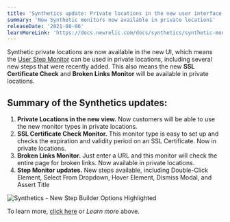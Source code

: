 ```yaml
---
title: 'Synthetics update: Private locations in the new user interface'
summary: 'New Synthetic monitors now available in private locations'
releaseDate: '2021-08-06'
learnMoreLink: 'https://docs.newrelic.com/docs/synthetics/synthetic-monitoring/getting-started/types-synthetic-monitors/#types-monitors'
---
```

Synthetic private locations are now available in the new UI, which means the [User Step Monitor](https://newrelic.com/blog/how-to-relic/better-synthetic-monitoring) can be used in private locations, including several new steps that were recently added. This also means the new **SSL Certificate Check** and **Broken Links Monitor** will be available in private locations. 

## Summary of the Synthetics updates:

1. **Private Locations in the new view.** Now customers will be able to use the new monitor types in private locations.
2. **SSL Certificate Check Monitor.** This monitor type is easy to set up and checks the expiration and validity period on an SSL Certificate. Now in private locations.
3. **Broken Links Monitor.** Just enter a URL and this monitor will check the entire page for broken links. Now available in private locations.
4. **Step Monitor updates.** New steps available, including Double-Click Element, Select From Dropdown, Hover Element, Dismiss Modal, and Assert Title 

![Synthetics - New Step Builder Options Highlighted](./images/synthetics-new-step-builder-options.png "Synthetics - New Step Builder Options Highlighted")

To learn more, [click here](https://docs.newrelic.com/docs/synthetics/synthetic-monitoring/getting-started/types-synthetic-monitors/#types-monitors) or *Learn more* above.